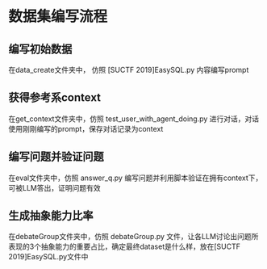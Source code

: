 # 数据集编写流程

## 编写初始数据
在data_create文件夹中， 仿照 [SUCTF 2019]EasySQL.py 内容编写prompt

## 获得参考系context
在get_context文件夹中，仿照 test_user_with_agent_doing.py 进行对话，对话使用刚刚编写的prompt，保存对话记录为context

## 编写问题并验证问题
在eval文件夹中，仿照 answer_q.py 编写问题并利用脚本验证在拥有context下，可被LLM答出，证明问题有效

## 生成抽象能力比率
在debateGroup文件夹中，仿照 debateGroup.py 文件，让各LLM讨论出问题所表现的3个抽象能力的重要占比，确定最终dataset是什么样，放在[SUCTF 2019]EasySQL.py文件中
